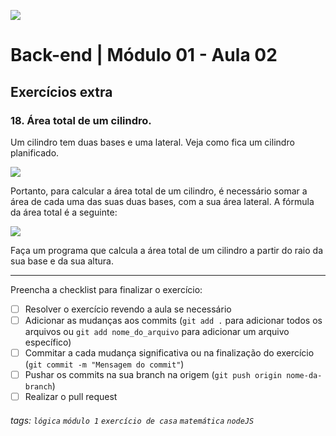 ![](https://i.imgur.com/xG74tOh.png)

# Back-end | Módulo 01 - Aula 02

## Exercícios extra

### 18. Área total de um cilindro.

Um cilindro tem duas bases e uma lateral. Veja como fica um cilindro planificado.

![](https://www.preparaenem.com/upload/conteudo/images/planificacao1.jpg)

Portanto, para calcular a área total de um cilindro, é necessário somar a área de cada uma das suas duas bases, com a sua área lateral. A fórmula da área total é a seguinte:

![](https://i.pinimg.com/originals/e9/92/11/e99211510fc8314d54f4313bce868d5e.jpg)

Faça um programa que calcula a área total de um cilindro a partir do raio da sua base e da sua altura.

---

Preencha a checklist para finalizar o exercício:

- [ ] Resolver o exercício revendo a aula se necessário
- [ ] Adicionar as mudanças aos commits (`git add .` para adicionar todos os arquivos ou `git add nome_do_arquivo` para adicionar um arquivo específico)
- [ ] Commitar a cada mudança significativa ou na finalização do exercício (`git commit -m "Mensagem do commit"`)
- [ ] Pushar os commits na sua branch na origem (`git push origin nome-da-branch`)
- [ ] Realizar o pull request

###### tags: `lógica` `módulo 1` `exercício de casa` `matemática` `nodeJS`
